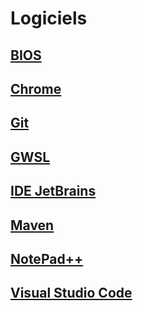 # Logiciels

## [BIOS](BIOS/README.md)

## [Chrome](Chrome/Readme.md)

## [Git](Git/Readme.md)

## [GWSL](GWSL/Readme.md)

## [IDE JetBrains](IDEJetBrains/Readme.md)

## [Maven](Maven/Readme.md)

## [NotePad++](NotepadPlusPlus/Readme.md)

## [Visual Studio Code](VisualStudioCode/Readme.md)
